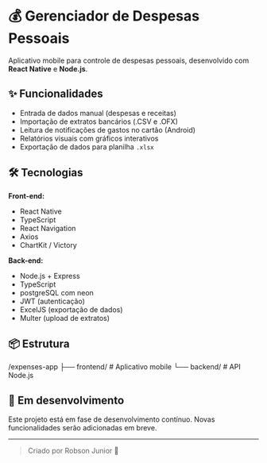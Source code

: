 # 💰 Gerenciador de Despesas Pessoais

Aplicativo mobile para controle de despesas pessoais, desenvolvido com **React Native** e **Node.js**.

## ✨ Funcionalidades

- Entrada de dados manual (despesas e receitas)
- Importação de extratos bancários (.CSV e .OFX)
- Leitura de notificações de gastos no cartão (Android)
- Relatórios visuais com gráficos interativos
- Exportação de dados para planilha `.xlsx`

## 🛠 Tecnologias

**Front-end:**
- React Native
- TypeScript
- React Navigation
- Axios
- ChartKit / Victory

**Back-end:**
- Node.js + Express
- TypeScript
- postgreSQL com neon
- JWT (autenticação)
- ExcelJS (exportação de dados)
- Multer (upload de extratos)

## 📦 Estrutura

/expenses-app
├── frontend/ # Aplicativo mobile
└── backend/ # API Node.js

## 🚧 Em desenvolvimento

Este projeto está em fase de desenvolvimento contínuo. Novas funcionalidades serão adicionadas em breve.

---

> Criado por Robson Junior 🚀
